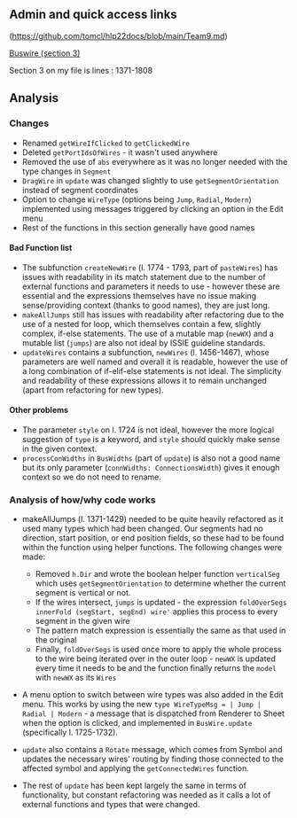 
## Admin and quick access links

(https://github.com/tomcl/hlp22docs/blob/main/Team9.md)

[Buswire (section 3)](https://github.com/sts219/HLP_Project/blob/hlp22-indiv-assess-nh1019/src/Renderer/DrawBlock/BusWire.fs)

Section 3 on my file is lines : 1371-1808

## Analysis

### Changes 
* Renamed `getWireIfClicked` to `getClickedWire`
* Deleted `getPortIdsOfWires` - it wasn't used anywhere
* Removed the use of `abs` everywhere as it was no longer needed with the type changes in `Segment` 
* `DragWire` in `update` was changed slightly to use `getSegmentOrientation` instead of segment coordinates
* Option to change `WireType` (options being `Jump`, `Radial`, `Modern`) implemented using messages triggered by clicking an option in the Edit menu
* Rest of the functions in this section generally have good names

#### Bad Function list


* The subfunction `createNewWire` (l. 1774 - 1793, part of `pasteWires`) has issues with readability in its match statement due to the number of external functions and parameters it needs to use - however these are essential and the expressions themselves have no issue making sense/providing context (thanks to good names), they are just long.
* `makeAllJumps` still has issues with readability after refactoring due to the use of a nested for loop, which themselves contain a few, slightly complex, if-else statements. The use of a mutable map (`newWX`) and a mutable list (`jumps`) are also not ideal by ISSIE guideline standards.
* `updateWires` contains a subfunction, `newWires` (l. 1456-1467), whose parameters are well named and overall it is readable, however the use of a long combination of if-elif-else statements is not ideal. The simplicity and readability of these expressions allows it to remain unchanged (apart from refactoring for new types).


#### Other problems

* The parameter `style` on l. 1724 is not ideal, however the more logical suggestion of `type` is a keyword, and `style` should quickly make sense in the given context.
* `processConWidths` in `BusWidths` (part of `update`) is also not a good name but its only parameter (`connWidths: ConnectionsWidth`) gives it enough context so we do not need to rename.

### Analysis of how/why code works

* makeAllJumps (l. 1371-1429) needed to be quite heavily refactored as it used many types which had been changed. Our segments had no direction, start position, or end position fields, so these had to be found within the function using helper functions. The following changes were made:
    * Removed `h.Dir` and wrote the boolean helper function `verticalSeg` which uses `getSegmentOrientation` to determine whether the current segment is vertical or not.
    * If the wires intersect, `jumps` is updated - the expression `foldOverSegs innerFold (segStart, segEnd) wire'` applies this process to every segment in the given wire
    * The pattern match expression is essentially the same as that used in the original
    * Finally, `foldOverSegs` is used once more to apply the whole process to the wire being iterated over in the outer loop - `newWX` is updated every time it needs to be and the function finally returns the `model` with `newWX` as its `Wires`

* A menu option to switch between wire types was also added in the Edit menu. This works by using the new `type WireTypeMsg = | Jump | Radial | Modern` - a message that is dispatched from Renderer to Sheet when the option is clicked, and implemented in `BusWire.update` (specifically l. 1725-1732).
* `update` also contains a `Rotate` message, which comes from Symbol and updates the necessary wires' routing by finding those connected to the affected symbol and applying the `getConnectedWires` function.
* The rest of `update` has been kept largely the same in terms of functionality, but constant refactoring was needed as it calls a lot of external functions and types that were changed.


